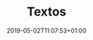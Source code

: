 ---
title: "Textos"
date: 2019-05-02T11:07:53+01:00
type: "page"
layout: "hackercultura/textos"
url: "hackercultura/textos"
---